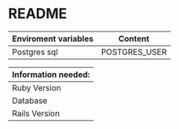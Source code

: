 # README
    
| Enviroment variables |    Content    |
|       ---            |      ---      |
|   Postgres sql       | POSTGRES_USER |

|   Information needed:   |
|             ---         |
| Ruby Version | 3.1.3    |
| Database     |Postgresql|
| Rails Version|7.0.4.2   |

